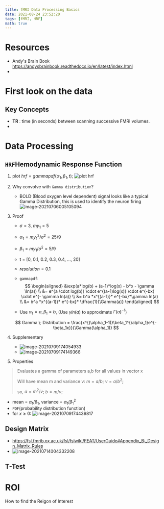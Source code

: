 ```yaml
---
title: fMRI Data Processing Basics
date: 2021-08-24 23:52:20
tags: [fMRI, HRF]
math: true
---
```


# Resources

- Andy's Brain Book https://andysbrainbook.readthedocs.io/en/latest/index.html
- 

# First look on the data

## Key Concepts

- **TR** : time (in seconds) between scanning successive FMRI volumes.
- 

# Data Processing

## `HRF`Hemodynamic Response Function

1. plot $hrf=gammapdf(\alpha_1, \beta_1, t)$​;
   ![plot hrf](./image-20210709181542189.png "Common Statistic Display for HRF plot in Matlab")

2. Why convolve with `Gamma distribution`?
   - BOLD (Blood oxygen level dependent) signal looks like a typical Gamma Distribution, this is used to identify the neuron firing
   ![image-20210706005105094](./image-20210706005105094.png)

3. Proof 
   - $\sigma = 3$, $my_1 = 5$
   - $\alpha_1 = {my_1}^2/\sigma^2 = 25/9$
   - $\beta_1 = {my_1}/\sigma^2 = 5/9$ 
   - t = [0, 0.1, 0.2, 0.3, 0.4, ..., 20]
   - $resolution = 0.1$
   - `gammapdf`:
   $$
   \begin{aligned}
   &\exp(a*log(b) + (a-1)*log(x) - b*x - \gamma \ln(a)) \\
   &= e^{a \cdot log(b)} \cdot e^{(a-1)log(x)} \cdot e^{-bx} \cdot e^{- \gamma ln(a)} \\
   &= b^a *x^{(a-1)}* e^{-bx}*\gamma ln(a) \\
   &= b^a *x^{(a-1)}* e^{-bx}* \dfrac{1}{\Gamma(a)}
   \end{aligned}
   $$

   - Use $\alpha_1 = a, \beta_1 = b$, (Use $\gamma ln(a)$ to approximate $\Gamma(a) ^ {-1}$)

   $$
   Gamma \; Distribution = \frac{x^{(\alpha_1-1)}\beta_1^{\alpha_1}e^{-\beta_1x}}{\Gamma(\alpha_1)}
   $$

4. Supplementary 
   - ![image-20210709174054933](./image-20210709174054933.png)
   - ![image-20210709174149366](./image-20210709174149366.png)

5. Properties

  >Evaluates a gamma of parameters a,b for all values in vector x
  >
  >Will have mean m and variance v: $m = a/b$; $v = a/b^2$;
  >
  >so, $a = m^2/v$; $b = m/v$;
  
- mean = $\alpha_1/\beta_1$, variance = $\alpha_1/\beta_1^2$
- `PDF`(probability distribution function)
- for  $x \geqslant 0$: 
  ![image-20210709174439817](./image-20210709174439817.png)

## Design Matrix

- https://fsl.fmrib.ox.ac.uk/fsl/fslwiki/FEAT/UserGuide#Appendix_B:_Design_Matrix_Rules
- ![image-20210714004332208](./image-20210714004332208.png)

## T-Test





# ROI

How to find the Reigon of Interest
